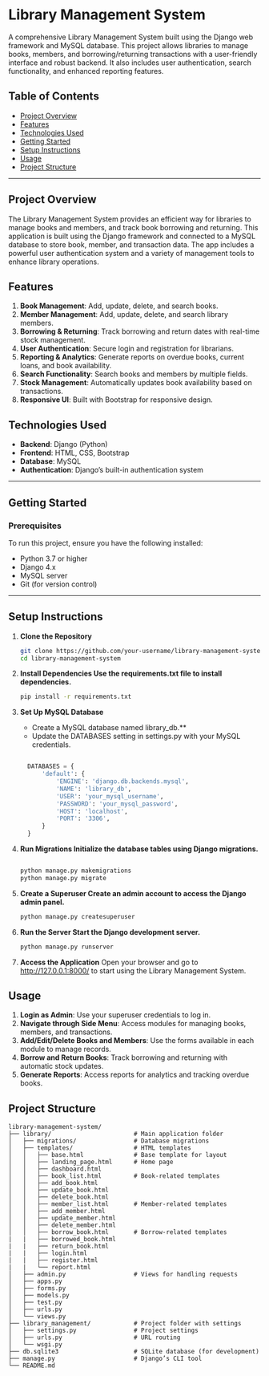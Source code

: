 # Library Management System

A comprehensive Library Management System built using the Django web framework and MySQL database. This project allows libraries to manage books, members, and borrowing/returning transactions with a user-friendly interface and robust backend. It also includes user authentication, search functionality, and enhanced reporting features.

## Table of Contents
- [Project Overview](#project-overview)
- [Features](#features)
- [Technologies Used](#technologies-used)
- [Getting Started](#getting-started)
- [Setup Instructions](#setup-instructions)
- [Usage](#usage)
- [Project Structure](#project-structure)
---

## Project Overview

The Library Management System provides an efficient way for libraries to manage books and members, and track book borrowing and returning. This application is built using the Django framework and connected to a MySQL database to store book, member, and transaction data. The app includes a powerful user authentication system and a variety of management tools to enhance library operations.

## Features

1. **Book Management**: Add, update, delete, and search books.
2. **Member Management**: Add, update, delete, and search library members.
3. **Borrowing & Returning**: Track borrowing and return dates with real-time stock management.
4. **User Authentication**: Secure login and registration for librarians.
5. **Reporting & Analytics**: Generate reports on overdue books, current loans, and book availability.
6. **Search Functionality**: Search books and members by multiple fields.
7. **Stock Management**: Automatically updates book availability based on transactions.
8. **Responsive UI**: Built with Bootstrap for responsive design.

## Technologies Used

- **Backend**: Django (Python)
- **Frontend**: HTML, CSS, Bootstrap
- **Database**: MySQL
- **Authentication**: Django’s built-in authentication system

---

## Getting Started

### Prerequisites
To run this project, ensure you have the following installed:
- Python 3.7 or higher
- Django 4.x
- MySQL server
- Git (for version control)

---

## Setup Instructions

1. **Clone the Repository**
   ```bash
   git clone https://github.com/your-username/library-management-system.git
   cd library-management-system

2. **Install Dependencies Use the requirements.txt file to install dependencies.**

    ```bash
    pip install -r requirements.txt

3. **Set Up MySQL Database**
    - Create a MySQL database named library_db.**
    - Update the DATABASES setting in settings.py with your MySQL credentials.
    ```python

      DATABASES = {
          'default': {
              'ENGINE': 'django.db.backends.mysql',
              'NAME': 'library_db',
              'USER': 'your_mysql_username',
              'PASSWORD': 'your_mysql_password',
              'HOST': 'localhost',
              'PORT': '3306',
          }
      }

4. **Run Migrations Initialize the database tables using Django migrations.**

    ```bash
    
    python manage.py makemigrations
    python manage.py migrate
    
5. **Create a Superuser Create an admin account to access the Django admin panel.**

    ```bash
    python manage.py createsuperuser

6. **Run the Server Start the Django development server.**

    ```bash
    python manage.py runserver

7. **Access the Application**  Open your browser and go to http://127.0.0.1:8000/ to start using the Library Management System.

## Usage
1. **Login as Admin**: Use your superuser credentials to log in.
2. **Navigate through Side Menu**: Access modules for managing books, members, and transactions.
3. **Add/Edit/Delete Books and Members**: Use the forms available in each module to manage records.
4. **Borrow and Return Books**: Track borrowing and returning with automatic stock updates.
5. **Generate Reports**: Access reports for analytics and tracking overdue books.

## Project Structure

```
library-management-system/
├── library/                       # Main application folder
│   ├── migrations/                # Database migrations
│   ├── templates/                 # HTML templates
│   │   ├── base.html              # Base template for layout
│   │   ├── landing_page.html      # Home page
│   │   ├── dashboard.html
│   │   ├── book_list.html         # Book-related templates
│   │   ├── add_book.html
│   │   ├── update_book.html
│   │   ├── delete_book.html
│   │   ├── member_list.html       # Member-related templates
│   │   ├── add_member.html
│   │   ├── update_member.html
│   │   ├── delete_member.html
│   │   ├── borrow_book.html       # Borrow-related templates
|   |   ├── borrowed_book.html
|   |   ├── return_book.html
|   |   ├── login.html
|   |   ├── register.html
|   |   └── report.html
│   ├── admin.py                   # Views for handling requests
│   ├── apps.py
│   ├── forms.py
│   ├── models.py
│   ├── test.py
│   ├── urls.py
│   └── views.py
├── library_management/            # Project folder with settings
│   ├── settings.py                # Project settings
│   ├── urls.py                    # URL routing
│   └── wsgi.py
├── db.sqlite3                     # SQLite database (for development)
├── manage.py                      # Django’s CLI tool
└── README.md

